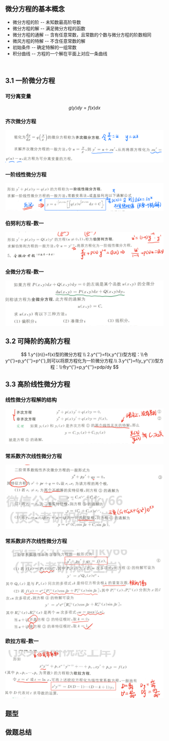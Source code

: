 ## 微分方程的基本概念

- 微分方程的阶 -- 未知数最高阶导数
- 微分方程的解 -- 满足微分方程的函数
- 微分方程的通解 -- 含有任意常数，且常数的个数与微分方程的阶数相同
- 微风方程的特解 -- 不含任意常数的解
- 初始条件 -- 确定特解的一组常数
- 积分曲线 -- 方程的一个解在平面上对应一条曲线

​	

## 3.1 一阶微分方程

### 可分离变量

$$
g(y)dy=f(x)dx
$$



### 齐次微分方程

![image-20230613112719392](images/image-20230613112719392.png)

### 一阶线性微分方程

![image-20230613112738599](images/image-20230613112738599.png)

### 伯努利方程-数一

![image-20230613112809720](images/image-20230613112809720.png)

### 全微分方程-数一

![image-20230613112828056](images/image-20230613112828056.png)

## 3.2 可降阶的高阶方程

$$
1.y^{(n)}=f(x)型的微分方程 \\
2.y^{''}=f(x,y^{'})型方程：\\令y^{'}=p,y^{''}=p^{'},则可以将原方程化为一阶微分方程.\\
3.y^{"}=f(y,,y^{'})型方程：\\令y^{'}=p,y^{''}=pdp/dy
$$



## 3.3 高阶线性微分方程

### 线性微分方程解的结构

![image-20230613112923953](images/image-20230613112923953.png)

### 常系数齐次线性微分方程

![image-20230613112951772](images/image-20230613112951772.png)

### 常系数非齐次线性微分方程

![image-20230613113011101](images/image-20230613113011101.png)

### 欧拉方程-数一

![image-20230613113032132](images/image-20230613113032132.png)



## 题型





## 做题总结


